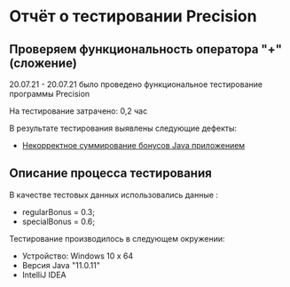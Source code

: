 # Отчёт о тестировании Precision

## Проверяем функциональность оператора "+" (сложение)

20.07.21 - 20.07.21  было проведено функциональное тестирование программы Precision

На тестирование затрачено: 0,2 час

В результате тестирования выявлены следующие дефекты:
* [Некорректное суммирование  бонусов Java приложением](https://github.com/tazhieva2222/Precision/issues/1#issue-948657302)

## Описание процесса тестирования

В качестве тестовых данных использовались данные :
* regularBonus = 0.3;
* specialBonus = 0.6;


Тестирование производилось в следующем окружении:
* Устройство: Windows 10   x 64
* Версия Java  "11.0.11" 
* IntelliJ IDEA
